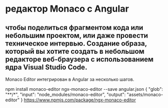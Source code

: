 # редактор Monaco с Angular

## чтобы поделиться фрагментом кода или небольшим проектом, или даже провести техническое интервью. Создание образа, который вы хотите создать в небольшом редакторе веб-браузера с использованием ядра Visual Studio Code. 

Monaco Editor интегрирован в Angular за несколько шагов.

npm install monaco-editor ngx-monaco-editor --save
angular.json
{ "glob": "**/*", "input": "node_modules/monaco-editor", "output": "assets/monaco-editor" }
https://www.npmjs.com/package/ngx-monaco-editor

